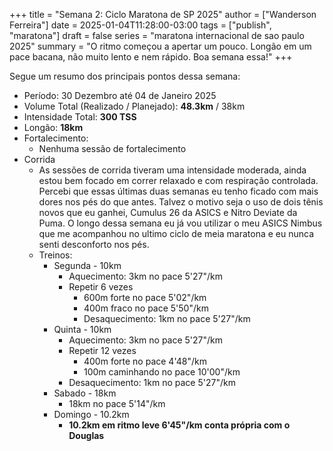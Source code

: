 +++
title = "Semana 2: Ciclo Maratona de SP 2025"
author = ["Wanderson Ferreira"]
date = 2025-01-04T11:28:00-03:00
tags = ["publish", "maratona"]
draft = false
series = "maratona internacional de sao paulo 2025"
summary = "O ritmo começou a apertar um pouco. Longão em um pace bacana, não muito lento e nem rápido. Boa semana essa!"
+++

Segue um resumo dos principais pontos dessa semana:

-   Período: 30 Dezembro até 04 de Janeiro 2025
-   Volume Total (Realizado / Planejado):  **48.3km**  / 38km
-   Intensidade Total: **300 TSS**
-   Longão: **18km**
-   Fortalecimento:
    -   <span class="underline">Nenhuma sessão de fortalecimento</span>
-   Corrida
    -   As sessões de corrida tiveram uma intensidade moderada, ainda estou
        bem focado em correr relaxado e com respiração controlada. Percebi que
        essas últimas duas semanas eu tenho ficado com mais dores nos pés do que
        antes. Talvez o motivo seja o uso de dois tênis novos que eu ganhei,
        Cumulus 26 da ASICS e Nitro Deviate da Puma. O longo dessa semana eu já
        vou utilizar o meu ASICS Nimbus que me acompanhou no ultimo ciclo de meia
        maratona e eu nunca senti desconforto nos pés.
    -   Treinos:
        -   Segunda - 10km
            -   Aquecimento: 3km no pace 5'27"/km
            -   Repetir 6 vezes
                -   600m forte no pace 5'02"/km
                -   400m fraco no pace 5'50"/km
                -   Desaquecimento: 1km no pace 5'27"/km
        -   Quinta - 10km
            -   Aquecimento: 3km no pace 5'27"/km
            -   Repetir 12 vezes
                -   400m forte no pace 4'48"/km
                -   100m caminhando no pace 10'00"/km
            -   Desaquecimento: 1km no pace 5'27"/km
        -   Sabado - 18km
            -   18km no pace 5'14"/km
        -   Domingo - 10.2km
            -   **10.2km em ritmo leve 6'45"/km conta própria com o Douglas**
